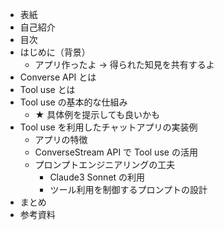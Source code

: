 - 表紙
- 自己紹介
- 目次
- はじめに（背景）
  - アプリ作ったよ -> 得られた知見を共有するよ
- Converse API とは
- Tool use とは
- Tool use の基本的な仕組み
  - ★ 具体例を提示しても良いかも
- Tool use を利用したチャットアプリの実装例
  - アプリの特徴
  - ConverseStream API で Tool use の活用
  - プロンプトエンジニアリングの工夫
    - Claude3 Sonnet の利用
    - ツール利用を制御するプロンプトの設計
- まとめ
- 参考資料
